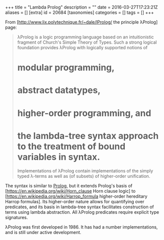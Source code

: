 +++
title = "Lambda Prolog"
description = ""
date = 2016-03-27T17:23:21Z
aliases = []
[extra]
id = 20684
[taxonomies]
categories = []
tags = []
+++


From [http://www.lix.polytechnique.fr/~dale/lProlog/ the principle λProlog] page:

<blockquote>
λProlog is a logic programming language based on an intuitionistic fragment of Church's Simple Theory of Types. Such a strong logical foundation provides λProlog with logically supported notions of

# modular programming,
# abstract datatypes,
# higher-order programming, and
# the lambda-tree syntax approach to the treatment of bound variables in syntax.

Implementations of λProlog contain implementations of the simply typed λ-terms as well as (of subsets) of higher-order unification.
</blockquote>

The syntax is similar to [Prolog](https://rosettacode.org/wiki/Prolog), but it extends Prolog's basis of [https://en.wikipedia.org/wiki/Horn_clause Horn clause logic] to [https://en.wikipedia.org/wiki/Harrop_formula higher-order hereditary Harrop formulas]. Its higher-order nature allows for quantifying over predicates, and its basis in lambda-tree syntax facilitates construction of terms using lambda abstraction. All λProlog predicates require explicit type signatures.

λProlog was first developed in 1986. It has had a number implementations, and is still under active development.
